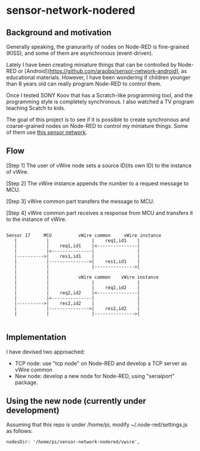 # sensor-network-nodered

## Background and motivation

Generally speaking, the granurarity of nodes on Node-RED is fine-grained (KISS), and some of them are asynchronous (event-driven).

Lately I have been creating miniature things that can be controlled by Node-RED or [Android](https://github.com/araobp/sensor-network-android], as educational materials. However, I have been wondering if children younger than 8 years old can really program Node-RED to control them.

Once I tested SONY Koov that has a Scratch-like programming tool, and the programming style is completely synchronous. I also watched a TV program teaching Scatch to kids.

The goal of this project is to see if it is possible to create synchronous and coarse-grained nodes on Node-RED to control my miniature things. Some of them use [this sensor network](https://github.com/araobp/sensor-network).

## Flow

[Step 1] The user of vWire node sets a source ID(its own ID) to the instance of vWire.

[Step 2] The vWire instance appends the number to a request message to MCU.

[Step 3] vWire common part transfers the message to MCU.

[Step 4] vWire common part receives a response from MCU and transfers it to the instance of vWire.

```

Sensor 17     MCU          vWire common     vWire instance
   |           |                |    req1,id1    |
   |           |    req1,id1    |<---------------|
   |           |<---------------|                |
   |---------->|    res1,id1    |                |
   |           |--------------->|    res1,id1    |
   |           |                |--------------->|
   |           |
   |           |           vWire common    vWire instance
   |           |                |                |
   |           |                |    req2,id2    |
   |           |    req2,id2    |<---------------|
   |           |<---------------|                |
   |---------->|    res2,id2    |                |
   |           |--------------->|    res2,id2    |
   |           |                |--------------->|
   
```

## Implementation

I have devised two approached:
- TCP node: use "tcp node" on Node-RED and develop a TCP server as vWire common
- New node: develop a new node for Node-RED, using "serialport" package.

## Using the new node (currently under development)

Assuming that this repo is under /home/pi, modify ~/.node-red/settings.js as follows:

```
nodesDir: '/home/pi/sensor-network-nodered/vwire',
```
